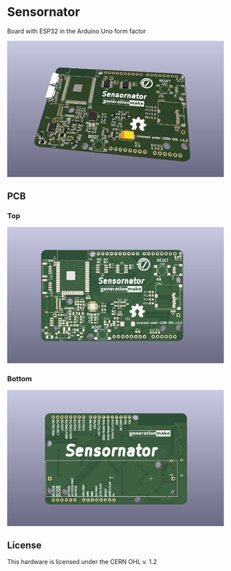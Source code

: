 # Sensornator
Board with ESP32 in the Arduino Uno form factor

![Sensornator rendering](docs/images/Sensornator_rendering.png)

## PCB

### Top

![Sensornator PCB top](docs/images/Sensornator_top.png)

### Bottom

![Sensornator PCB bot](docs/images/Sensornator_bot.png)


## License

This hardware is licensed under the CERN OHL v. 1.2
